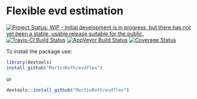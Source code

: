 
<!-- README.md is generated from README.Rmd. Please edit that file -->
Flexible evd estimation
=======================

[![Project Status: WIP - Initial development is in progress, but there has not yet been a stable, usable release suitable for the public.](http://www.repostatus.org/badges/latest/wip.svg)](http://www.repostatus.org/#wip) [![Travis-CI Build Status](https://travis-ci.org/MartinRoth/gevflex.svg?branch=master)](https://travis-ci.org/MartinRoth/gevflex) [![AppVeyor Build Status](https://ci.appveyor.com/api/projects/status/github/MartinRoth/gevflex?branch=master&svg=true)](https://ci.appveyor.com/project/MartinRoth/gevflex) [![Coverage Status](https://img.shields.io/codecov/c/github/MartinRoth/gevflex/master.svg)](https://codecov.io/github/MartinRoth/gevflex?branch=master)

To install the package use:

``` r
library(devtools)
install_github("MartinRoth/evdflex")
```

or

``` r
devtools::install_github("MartinRoth/evdflex")
```
